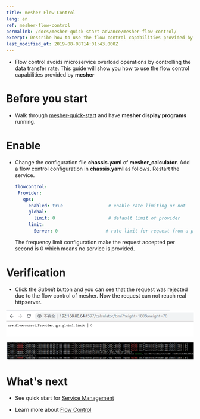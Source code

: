 ```yaml
---
title: mesher Flow Control
lang: en
ref: mesher-flow-control
permalink: /docs/mesher-quick-start-advance/mesher-flow-control/
excerpt: Describe how to use the flow control capabilities provided by mesher
last_modified_at: 2019-08-08T14:01:43.000Z
---
```


- Flow control avoids microservice overload operations by controlling the data transfer rate. This guide will show you how to use the flow control capabilities provided by **mesher**

# Before you start

- Walk through [mesher-quick-start](/docs/mesher-quick-start/) and have **mesher display programs** running.

# Enable

- Change the configuration file **chassis.yaml** of **mesher_calculator**. Add a flow control configuration in **chassis.yaml** as follows. Restart the service.

  ```yaml
  flowcontrol:
   Provider:
     qps:
       enabled: true                 # enable rate limiting or not
       global:
         limit: 0                    # default limit of provider
       limit:
         Server: 0                  # rate limit for request from a provider
  ```

  The frequency limit configuration make the request accepted per second is 0 which means no service is provided.

# Verification

- Click the _Submit_ button and you can see that the request was rejected due to the flow control of mesher. Now the request can not reach real httpserver.

![flow-control-req](/assets/images/mesher/mesher-flow-control-fail.png)

![flow-control-log](/assets/images/mesher/mesher-flow-control-log.png)

# What's next

- See quick start for [Service Management](/docs/mesher-quick-start-advance/mesher-service-management/)

- Learn more about [Flow Control](/users/service-configurations/#限流策略)
